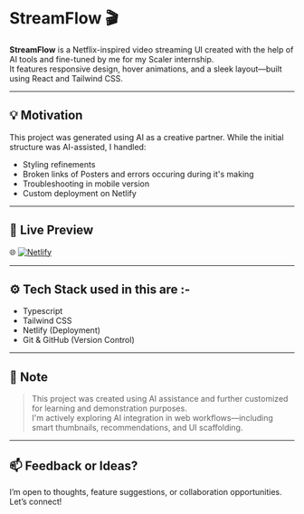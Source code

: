 # StreamFlow 🎬

**StreamFlow** is a Netflix-inspired video streaming UI created with the help of AI tools and fine-tuned by me for my Scaler internship.  
It features responsive design, hover animations, and a sleek layout—built using React and Tailwind CSS.

---

## 💡 Motivation

This project was generated using AI as a creative partner. While the initial structure was AI-assisted, I handled:
- Styling refinements
- Broken links of Posters and errors occuring during it's making
- Troubleshooting in mobile version
- Custom deployment on Netlify

---

## 🚀 Live Preview

🌐 [![Netlify](https://img.shields.io/badge/Netlify-Streamflow?style=flat&logo=Netlify&labelColor=white)](https://moonlit-sunburst-6c04b0.netlify.app/)

---

## ⚙️ Tech Stack used in this are :-

- Typescript
- Tailwind CSS
- Netlify (Deployment)
- Git & GitHub (Version Control)

---

## 📌 Note

> This project was created using AI assistance and further customized for learning and demonstration purposes.  
> I'm actively exploring AI integration in web workflows—including smart thumbnails, recommendations, and UI scaffolding.

---

## 📫 Feedback or Ideas?

I’m open to thoughts, feature suggestions, or collaboration opportunities. Let’s connect!
